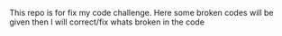 This repo is for fix my code challenge. Here some broken codes will be given then I will correct/fix whats broken in the code
